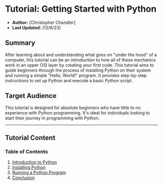 # Tutorial: Getting Started with Python

- **Author:** [Christopher Chandler]
- **Last Updated:** [12/8/23]

## Summary

After learning about and understanding what goes on "under the hood" of a computer, this tutorial can be an introduction to how all of these mechanics work in an upper OSI layer by creating your first code. This tutorial aims to guide beginners through the process of installing Python on their system and running a simple "Hello, World!" program. It provides step-by-step instructions to set up Python and execute a basic Python script.

## Target Audience

This tutorial is designed for absolute beginners who have little to no experience with Python programming. It's ideal for individuals looking to start their journey in programming with Python.

---

## Tutorial Content

### Table of Contents

1. [Introduction to Python](https://github.com/ChrisChandler325/Python-Introduction-Tutorial/blob/main/Introduction.md)
2. [Installing Python](#installing-python)
3. [Running a Python Program](#running-a-python-program)
4. [Conclusion](#conclusion)
